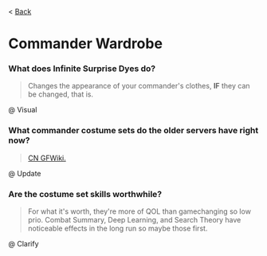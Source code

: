 < [Back](./mainpage)

# Commander Wardrobe

### What does Infinite Surprise Dyes do?

> Changes the appearance of your commander's clothes, **IF** they can be changed, that is.

@ Visual

### What commander costume sets do the older servers have right now?

> [CN GFWiki.](http://gfwiki.org/w/%E6%8C%87%E6%8C%A5%E5%AE%98%E8%A1%A3%E6%9F%9C/%E8%A3%85%E6%89%AE%E4%B8%80%E8%A7%88)

@ Update

### Are the costume set skills worthwhile?

> For what it's worth, they're more of QOL than gamechanging so low prio. Combat Summary, Deep Learning, and Search Theory have noticeable effects in the long run so maybe those first.

@ Clarify